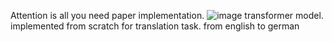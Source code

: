 Attention is all you need paper implementation.
![image](https://github.com/user-attachments/assets/481f223b-11fb-48bf-8238-a90e96cadad3)
transformer model.
implemented from scratch for translation task. from english to german
